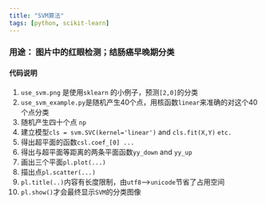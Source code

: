 ```yaml
---
title: "SVM算法"
tags: [python, scikit-learn]
---
```


### 用途： 图片中的红眼检测；结肠癌早晚期分类
#### 代码说明

1. `use_svm.png` 是使用`sklearn` 的小例子，预测`[2,0]`的分类
2. `use_svm_example.py`是随机产生40个点，用核函数`linear`来准确的对这个40个点分类
3. 随机产生四十个点 `np`
4. 建立模型`cls = svm.SVC(kernel='linear')` and `cls.fit(X,Y)` `etc.`
5. 得出超平面的函数`csl.coef_[0] ...`
6. 得出与超平面等距离的两条平面函数`yy_down` and `yy_up`
7. 画出三个平面`pl.plot(...)`
8. 描出点`pl.scatter(...)`
9. `pl.title(..)`内容有长度限制，由`utf8`-->`unicode`节省了占用空间
10. `pl.show()`才会最终显示`SVM`的分类图像

